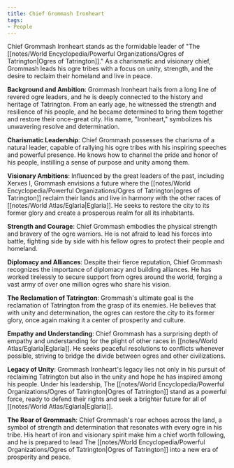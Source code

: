 ```yaml
---
title: Chief Grommash Ironheart
tags:
- People
---
```

Chief Grommash Ironheart stands as the formidable leader of "The [[notes/World Encyclopedia/Powerful Organizations/Ogres of Tatrington|Ogres of Tatrington]]." As a charismatic and visionary chief, Grommash leads his ogre tribes with a focus on unity, strength, and the desire to reclaim their homeland and live in peace.

**Background and Ambition**:
Grommash Ironheart hails from a long line of revered ogre leaders, and he is deeply connected to the history and heritage of Tatrington. From an early age, he witnessed the strength and resilience of his people, and he became determined to bring them together and restore their once-great city. His name, "Ironheart," symbolizes his unwavering resolve and determination.

**Charismatic Leadership**:
Chief Grommash possesses the charisma of a natural leader, capable of rallying his ogre tribes with his inspiring speeches and powerful presence. He knows how to channel the pride and honor of his people, instilling a sense of purpose and unity among them.

**Visionary Ambitions**:
Influenced by the great leaders of the past, including Xerxes I, Grommash envisions a future where the [[notes/World Encyclopedia/Powerful Organizations/Ogres of Tatrington|ogres of Tatrington]] reclaim their lands and live in harmony with the other races of [[notes/World Atlas/Eglaria|Eglaria]]. He seeks to restore the city to its former glory and create a prosperous realm for all its inhabitants.

**Strength and Courage**:
Chief Grommash embodies the physical strength and bravery of the ogre warriors. He is not afraid to lead his forces into battle, fighting side by side with his fellow ogres to protect their people and homeland.

**Diplomacy and Alliances**:
Despite their fierce reputation, Chief Grommash recognizes the importance of diplomacy and building alliances. He has worked tirelessly to secure support from ogres around the world, forging a vast army of over one million ogres who share his vision.

**The Reclamation of Tatrington**:
Grommash's ultimate goal is the reclamation of Tatrington from the grasp of its enemies. He believes that with unity and determination, the ogres can restore the city to its former glory, once again making it a center of prosperity and culture.

**Empathy and Understanding**:
Chief Grommash has a surprising depth of empathy and understanding for the plight of other races in [[notes/World Atlas/Eglaria|Eglaria]]. He seeks peaceful resolutions to conflicts whenever possible, striving to bridge the divide between ogres and other civilizations.

**Legacy of Unity**:
Grommash Ironheart's legacy lies not only in his pursuit of reclaiming Tatrington but also in the unity and hope he has inspired among his people. Under his leadership, The [[notes/World Encyclopedia/Powerful Organizations/Ogres of Tatrington|Ogres of Tatrington]] stand as a powerful force, ready to defend their rights and seek a brighter future for all of [[notes/World Atlas/Eglaria|Eglaria]].

**The Roar of Grommash**:
Chief Grommash's roar echoes across the land, a symbol of strength and determination that resonates with every ogre in his tribe. His heart of iron and visionary spirit make him a chief worth following, and he is prepared to lead The [[notes/World Encyclopedia/Powerful Organizations/Ogres of Tatrington|Ogres of Tatrington]] into a new era of prosperity and peace.